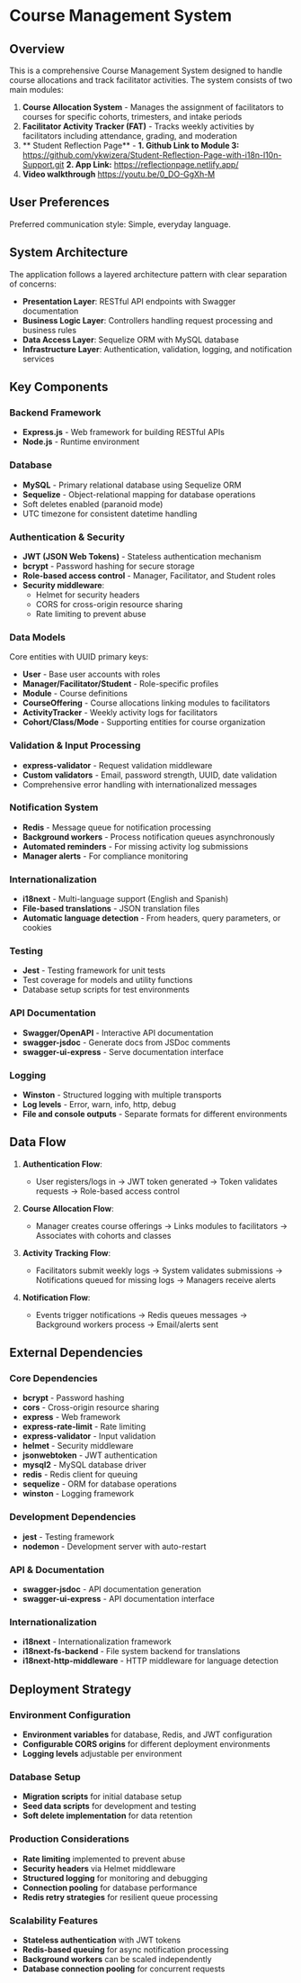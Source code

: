 # Course Management System

## Overview

This is a comprehensive Course Management System designed to handle course allocations and track facilitator activities. The system consists of two main modules:

1. **Course Allocation System** - Manages the assignment of facilitators to courses for specific cohorts, trimesters, and intake periods
2. **Facilitator Activity Tracker (FAT)** - Tracks weekly activities by facilitators including attendance, grading, and moderation
3. ** Student Reflection Page** -
   **1. Github Link to Module 3:** https://github.com/ykwizera/Student-Reflection-Page-with-i18n-l10n-Support.git 
   **2. App Link:** https://reflectionpage.netlify.app/
 4. **Video walkthrough**  https://youtu.be/0_DO-GgXh-M
## User Preferences

Preferred communication style: Simple, everyday language.

## System Architecture

The application follows a layered architecture pattern with clear separation of concerns:

- **Presentation Layer**: RESTful API endpoints with Swagger documentation
- **Business Logic Layer**: Controllers handling request processing and business rules
- **Data Access Layer**: Sequelize ORM with MySQL database
- **Infrastructure Layer**: Authentication, validation, logging, and notification services

## Key Components

### Backend Framework
- **Express.js** - Web framework for building RESTful APIs
- **Node.js** - Runtime environment

### Database
- **MySQL** - Primary relational database using Sequelize ORM
- **Sequelize** - Object-relational mapping for database operations
- Soft deletes enabled (paranoid mode)
- UTC timezone for consistent datetime handling

### Authentication & Security
- **JWT (JSON Web Tokens)** - Stateless authentication mechanism
- **bcrypt** - Password hashing for secure storage
- **Role-based access control** - Manager, Facilitator, and Student roles
- **Security middleware**:
  - Helmet for security headers
  - CORS for cross-origin resource sharing
  - Rate limiting to prevent abuse

### Data Models
Core entities with UUID primary keys:
- **User** - Base user accounts with roles
- **Manager/Facilitator/Student** - Role-specific profiles
- **Module** - Course definitions
- **CourseOffering** - Course allocations linking modules to facilitators
- **ActivityTracker** - Weekly activity logs for facilitators
- **Cohort/Class/Mode** - Supporting entities for course organization

### Validation & Input Processing
- **express-validator** - Request validation middleware
- **Custom validators** - Email, password strength, UUID, date validation
- Comprehensive error handling with internationalized messages

### Notification System
- **Redis** - Message queue for notification processing
- **Background workers** - Process notification queues asynchronously
- **Automated reminders** - For missing activity log submissions
- **Manager alerts** - For compliance monitoring

### Internationalization
- **i18next** - Multi-language support (English and Spanish)
- **File-based translations** - JSON translation files
- **Automatic language detection** - From headers, query parameters, or cookies

### Testing
- **Jest** - Testing framework for unit tests
- Test coverage for models and utility functions
- Database setup scripts for test environments

### API Documentation
- **Swagger/OpenAPI** - Interactive API documentation
- **swagger-jsdoc** - Generate docs from JSDoc comments
- **swagger-ui-express** - Serve documentation interface

### Logging
- **Winston** - Structured logging with multiple transports
- **Log levels** - Error, warn, info, http, debug
- **File and console outputs** - Separate formats for different environments

## Data Flow

1. **Authentication Flow**:
   - User registers/logs in → JWT token generated → Token validates requests → Role-based access control

2. **Course Allocation Flow**:
   - Manager creates course offerings → Links modules to facilitators → Associates with cohorts and classes

3. **Activity Tracking Flow**:
   - Facilitators submit weekly logs → System validates submissions → Notifications queued for missing logs → Managers receive alerts

4. **Notification Flow**:
   - Events trigger notifications → Redis queues messages → Background workers process → Email/alerts sent

## External Dependencies

### Core Dependencies
- **bcrypt** - Password hashing
- **cors** - Cross-origin resource sharing
- **express** - Web framework
- **express-rate-limit** - Rate limiting
- **express-validator** - Input validation
- **helmet** - Security middleware
- **jsonwebtoken** - JWT authentication
- **mysql2** - MySQL database driver
- **redis** - Redis client for queuing
- **sequelize** - ORM for database operations
- **winston** - Logging framework

### Development Dependencies
- **jest** - Testing framework
- **nodemon** - Development server with auto-restart

### API & Documentation
- **swagger-jsdoc** - API documentation generation
- **swagger-ui-express** - API documentation interface

### Internationalization
- **i18next** - Internationalization framework
- **i18next-fs-backend** - File system backend for translations
- **i18next-http-middleware** - HTTP middleware for language detection

## Deployment Strategy

### Environment Configuration
- **Environment variables** for database, Redis, and JWT configuration
- **Configurable CORS origins** for different deployment environments
- **Logging levels** adjustable per environment

### Database Setup
- **Migration scripts** for initial database setup
- **Seed data scripts** for development and testing
- **Soft delete implementation** for data retention

### Production Considerations
- **Rate limiting** implemented to prevent abuse
- **Security headers** via Helmet middleware
- **Structured logging** for monitoring and debugging
- **Connection pooling** for database performance
- **Redis retry strategies** for resilient queue processing

### Scalability Features
- **Stateless authentication** with JWT tokens
- **Redis-based queuing** for async notification processing
- **Background workers** can be scaled independently
- **Database connection pooling** for concurrent requests
